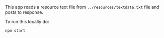 This app reads a resource text file from `../resources/textdata.txt` file and posts to response.

To run this locally do:

```bash
npm start
```
